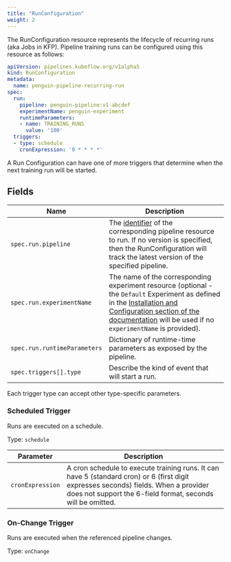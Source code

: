 ```yaml
---
title: "RunConfiguration"
weight: 2
---
```


The RunConfiguration resource represents the lifecycle of recurring runs (aka Jobs in KFP).
Pipeline training runs can be configured using this resource as follows:

```yaml
apiVersion: pipelines.kubeflow.org/v1alpha5
kind: RunConfiguration
metadata:
  name: penguin-pipeline-recurring-run
spec:
  run:
    pipeline: penguin-pipeline:v1-abcdef
    experimentName: penguin-experiment
    runtimeParameters:
    - name: TRAINING_RUNS
      value: '100'
  triggers:
  - type: schedule
    cronExpression: '0 * * * *'
```

A Run Configuration can have one of more triggers that determine when the next training run will be started.

## Fields

| Name                         | Description                                                                                                                                                                                                                                       |
|------------------------------|---------------------------------------------------------------------------------------------------------------------------------------------------------------------------------------------------------------------------------------------------|
| `spec.run.pipeline`          | The [identifier](../pipeline/#identifier) of the corresponding pipeline resource to run. If no version is specified, then the RunConfiguration will track the latest version of the specified pipeline.                                           |
| `spec.run.experimentName`    | The name of the corresponding experiment resource (optional - the `Default` Experiment as defined in the [Installation and Configuration section of the documentation](README.md#configuration) will be used if no `experimentName` is provided). |
| `spec.run.runtimeParameters` | Dictionary of runtime-time parameters as exposed by the pipeline.                                                                                                                                                                                 |
| `spec.triggers[].type`       | Describe the kind of event that will start a run.                                                                                                                                                                                                 |

Each trigger type can accept other type-specific parameters.

### Scheduled Trigger

Runs are executed on a schedule.

Type: `schedule`

| Parameter        | Description                                                                                                                                                                                        |
|------------------|----------------------------------------------------------------------------------------------------------------------------------------------------------------------------------------------------|
| `cronExpression` | A cron schedule to execute training runs. It can have 5 (standard cron) or 6 (first digit expresses seconds) fields. When a provider does not support the 6-field format, seconds will be omitted. |

### On-Change Trigger

Runs are executed when the referenced pipeline changes.

Type: `onChange`
